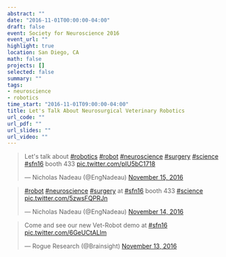 ```yaml
---
abstract: ""
date: "2016-11-01T00:00:00-04:00"
draft: false
event: Society for Neuroscience 2016
event_url: ""
highlight: true
location: San Diego, CA
math: false
projects: []
selected: false
summary: ""
tags:
- neuroscience
- robotics
time_start: "2016-11-01T09:00:00-04:00"
title: Let's Talk About Neurosurgical Veterinary Robotics
url_code: ""
url_pdf: ""
url_slides: ""
url_video: ""
---
```


<blockquote class="twitter-tweet" data-lang="en"><p lang="en" dir="ltr">Let&#39;s talk about <a href="https://twitter.com/hashtag/robotics?src=hash">#robotics</a> <a href="https://twitter.com/hashtag/robot?src=hash">#robot</a> <a href="https://twitter.com/hashtag/neuroscience?src=hash">#neuroscience</a> <a href="https://twitter.com/hashtag/surgery?src=hash">#surgery</a> <a href="https://twitter.com/hashtag/science?src=hash">#science</a> <a href="https://twitter.com/hashtag/sfn16?src=hash">#sfn16</a> booth 433 <a href="https://t.co/pIU5bC1718">pic.twitter.com/pIU5bC1718</a></p>&mdash; Nicholas Nadeau (@EngNadeau) <a href="https://twitter.com/EngNadeau/status/798607719066255360">November 15, 2016</a></blockquote>
<script async src="//platform.twitter.com/widgets.js" charset="utf-8"></script>

<blockquote class="twitter-tweet" data-lang="en"><p lang="en" dir="ltr"><a href="https://twitter.com/hashtag/robot?src=hash">#robot</a> <a href="https://twitter.com/hashtag/neuroscience?src=hash">#neuroscience</a> <a href="https://twitter.com/hashtag/surgery?src=hash">#surgery</a> at <a href="https://twitter.com/hashtag/sfn16?src=hash">#sfn16</a> booth 433 <a href="https://twitter.com/hashtag/science?src=hash">#science</a> <a href="https://t.co/5zwsFQPRJn">pic.twitter.com/5zwsFQPRJn</a></p>&mdash; Nicholas Nadeau (@EngNadeau) <a href="https://twitter.com/EngNadeau/status/798273926916816896">November 14, 2016</a></blockquote>
<script async src="//platform.twitter.com/widgets.js" charset="utf-8"></script>

<blockquote class="twitter-video" data-lang="en"><p lang="en" dir="ltr">Come and see our new Vet-Robot demo at <a href="https://twitter.com/hashtag/sfn16?src=hash">#sfn16</a> <a href="https://t.co/6GeUCtALlm">pic.twitter.com/6GeUCtALlm</a></p>&mdash; Rogue Research (@Brainsight) <a href="https://twitter.com/Brainsight/status/797903830029508608">November 13, 2016</a></blockquote>
<script async src="//platform.twitter.com/widgets.js" charset="utf-8"></script>
